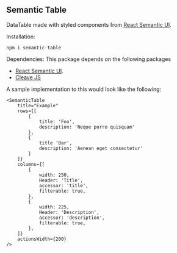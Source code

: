 ## Semantic Table

DataTable made with styled components from [React Semantic UI](https://react.semantic-ui.com).

Installation:
```
npm i semantic-table
```

Dependencies:
This package depends on the following packages
* [React Semantic UI](https://react.semantic-ui.com).
* [Cleave JS](https://nosir.github.io/cleave.js/)

A sample implementation to this would look like the following:

```
<SemanticTable			
    title="Example"
    rows={[
        {
            title: 'Foo',
            description: 'Neque porro quisquam'
        },
        {
            title 'Bar',
            description: 'Aenean eget consectetur'
        }
    ]}
    columns={[
        {
			width: 250,
			Header: 'Title',
			accessor: 'title',
			filterable: true,
		},
		{
			width: 225,
			Header: 'Description',
			accessor: 'description',
			filterable: true,
		},
    ]}
    actionsWidth={200}
/>
```